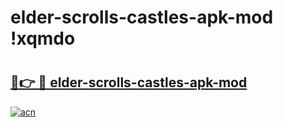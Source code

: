 # elder-scrolls-castles-apk-mod !xqmdo

# <h2><a href="https://fp4vha.esa.edu.pl?title=elder-scrolls-castles-apk-mod&ref=xqmdo">🔗👉 🔴 elder-scrolls-castles-apk-mod</a></h2>

[![acn](https://github.com/user-attachments/assets/0f9c940e-d8b0-45ae-aac7-cd30a18b3e1c)](https://fp4vha.esa.edu.pl?title=elder-scrolls-castles-apk-mod&ref=xqmdo)

